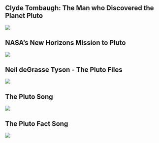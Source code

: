 Clyde Tombaugh: The Man who Discovered the Planet Pluto
-------------------------------------------------------

[![]( /image/yid-BFs3GC58O5U.jpg)](https://www.youtube.com/watch?v=BFs3GC58O5U)

NASA’s New Horizons Mission to Pluto
------------------------------------

[![]( /image/yid-JqmIo-tUd48.jpg)](https://www.youtube.com/watch?v=JqmIo-tUd48)

Neil deGrasse Tyson - The Pluto Files
-------------------------------------

[![]( /image/yid-lwSjyoPrKfc.jpg)](https://www.youtube.com/watch?v=lwSjyoPrKfc)

The Pluto Song
--------------

[![]( /image/yid-WMO6RRFBYMs.jpg)](https://www.youtube.com/watch?v=WMO6RRFBYMs)

The Pluto Fact Song
-------------------

[![]( /image/yid-P5ipVlY5p7w.jpg)](https://www.youtube.com/watch?v=P5ipVlY5p7w)